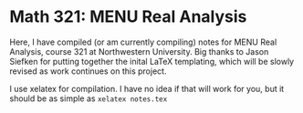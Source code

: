 # Math 321: MENU Real Analysis

Here, I have compiled (or am currently compiling) notes for MENU Real Analysis, course 321 at
Northwestern University. Big thanks to Jason Siefken for putting together the inital LaTeX templating,
which will be slowly revised as work continues on this project.

I use xelatex for compilation. I have no idea if that will work for you, but it should be as simple as
`xelatex notes.tex`
